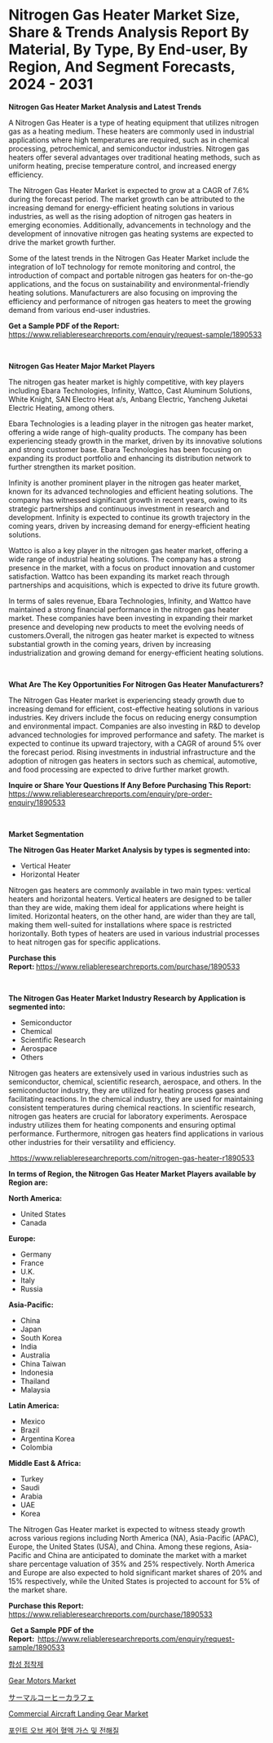 <p><h1>Nitrogen Gas Heater Market Size, Share & Trends Analysis Report By Material, By Type, By End-user, By Region, And Segment Forecasts, 2024 - 2031</h1></p><p><strong>Nitrogen Gas Heater Market Analysis and Latest Trends</strong></p>
<p><p>A Nitrogen Gas Heater is a type of heating equipment that utilizes nitrogen gas as a heating medium. These heaters are commonly used in industrial applications where high temperatures are required, such as in chemical processing, petrochemical, and semiconductor industries. Nitrogen gas heaters offer several advantages over traditional heating methods, such as uniform heating, precise temperature control, and increased energy efficiency.</p><p>The Nitrogen Gas Heater Market is expected to grow at a CAGR of 7.6% during the forecast period. The market growth can be attributed to the increasing demand for energy-efficient heating solutions in various industries, as well as the rising adoption of nitrogen gas heaters in emerging economies. Additionally, advancements in technology and the development of innovative nitrogen gas heating systems are expected to drive the market growth further.</p><p>Some of the latest trends in the Nitrogen Gas Heater Market include the integration of IoT technology for remote monitoring and control, the introduction of compact and portable nitrogen gas heaters for on-the-go applications, and the focus on sustainability and environmental-friendly heating solutions. Manufacturers are also focusing on improving the efficiency and performance of nitrogen gas heaters to meet the growing demand from various end-user industries.</p></p>
<p><strong>Get a Sample PDF of the Report:&nbsp;</strong> <a href="https://www.reliableresearchreports.com/enquiry/request-sample/1890533">https://www.reliableresearchreports.com/enquiry/request-sample/1890533</a></p>
<p>&nbsp;</p>
<p><strong>Nitrogen Gas Heater Major Market Players</strong></p>
<p><p>The nitrogen gas heater market is highly competitive, with key players including Ebara Technologies, Infinity, Wattco, Cast Aluminum Solutions, White Knight, SAN Electro Heat a/s, Anbang Electric, Yancheng Juketai Electric Heating, among others.</p><p>Ebara Technologies is a leading player in the nitrogen gas heater market, offering a wide range of high-quality products. The company has been experiencing steady growth in the market, driven by its innovative solutions and strong customer base. Ebara Technologies has been focusing on expanding its product portfolio and enhancing its distribution network to further strengthen its market position.</p><p>Infinity is another prominent player in the nitrogen gas heater market, known for its advanced technologies and efficient heating solutions. The company has witnessed significant growth in recent years, owing to its strategic partnerships and continuous investment in research and development. Infinity is expected to continue its growth trajectory in the coming years, driven by increasing demand for energy-efficient heating solutions.</p><p>Wattco is also a key player in the nitrogen gas heater market, offering a wide range of industrial heating solutions. The company has a strong presence in the market, with a focus on product innovation and customer satisfaction. Wattco has been expanding its market reach through partnerships and acquisitions, which is expected to drive its future growth.</p><p>In terms of sales revenue, Ebara Technologies, Infinity, and Wattco have maintained a strong financial performance in the nitrogen gas heater market. These companies have been investing in expanding their market presence and developing new products to meet the evolving needs of customers.Overall, the nitrogen gas heater market is expected to witness substantial growth in the coming years, driven by increasing industrialization and growing demand for energy-efficient heating solutions.</p></p>
<p>&nbsp;</p>
<p><strong>What Are The Key Opportunities For Nitrogen Gas Heater Manufacturers?</strong></p>
<p><p>The Nitrogen Gas Heater market is experiencing steady growth due to increasing demand for efficient, cost-effective heating solutions in various industries. Key drivers include the focus on reducing energy consumption and environmental impact. Companies are also investing in R&D to develop advanced technologies for improved performance and safety. The market is expected to continue its upward trajectory, with a CAGR of around 5% over the forecast period. Rising investments in industrial infrastructure and the adoption of nitrogen gas heaters in sectors such as chemical, automotive, and food processing are expected to drive further market growth.</p></p>
<p><strong>Inquire or Share Your Questions If Any Before Purchasing This Report:</strong> <a href="https://www.reliableresearchreports.com/enquiry/pre-order-enquiry/1890533">https://www.reliableresearchreports.com/enquiry/pre-order-enquiry/1890533</a></p>
<p>&nbsp;</p>
<p><strong>Market Segmentation</strong></p>
<p><strong>The Nitrogen Gas Heater Market Analysis by types is segmented into:</strong></p>
<p><ul><li>Vertical Heater</li><li>Horizontal Heater</li></ul></p>
<p><p>Nitrogen gas heaters are commonly available in two main types: vertical heaters and horizontal heaters. Vertical heaters are designed to be taller than they are wide, making them ideal for applications where height is limited. Horizontal heaters, on the other hand, are wider than they are tall, making them well-suited for installations where space is restricted horizontally. Both types of heaters are used in various industrial processes to heat nitrogen gas for specific applications.</p></p>
<p><strong>Purchase this Report:&nbsp;</strong><a href="https://www.reliableresearchreports.com/purchase/1890533">https://www.reliableresearchreports.com/purchase/1890533</a></p>
<p>&nbsp;</p>
<p><strong>The Nitrogen Gas Heater Market Industry Research by Application is segmented into:</strong></p>
<p><ul><li>Semiconductor</li><li>Chemical</li><li>Scientific Research</li><li>Aerospace</li><li>Others</li></ul></p>
<p><p>Nitrogen gas heaters are extensively used in various industries such as semiconductor, chemical, scientific research, aerospace, and others. In the semiconductor industry, they are utilized for heating process gases and facilitating reactions. In the chemical industry, they are used for maintaining consistent temperatures during chemical reactions. In scientific research, nitrogen gas heaters are crucial for laboratory experiments. Aerospace industry utilizes them for heating components and ensuring optimal performance. Furthermore, nitrogen gas heaters find applications in various other industries for their versatility and efficiency.</p></p>
<p><a href="https://www.reliableresearchreports.com/nitrogen-gas-heater-r1890533">&nbsp;https://www.reliableresearchreports.com/nitrogen-gas-heater-r1890533</a></p>
<p><strong>In terms of Region, the Nitrogen Gas Heater Market Players available by Region are:</strong></p>
<p>
    <p> <strong> North America: </strong>
        <ul>
            <li>United States</li>
            <li>Canada</li>
        </ul>
        </p> 
    <p> <strong> Europe: </strong>
        <ul>
            <li>Germany</li>
            <li>France</li>
            <li>U.K.</li>
            <li>Italy</li>
            <li>Russia</li>
        </ul>
        </p> 
    <p> <strong> Asia-Pacific: </strong>
        <ul>
            <li>China</li>
            <li>Japan</li>
            <li>South Korea</li>
            <li>India</li>
            <li>Australia</li>
            <li>China Taiwan</li>
            <li>Indonesia</li>
            <li>Thailand</li>
            <li>Malaysia</li>
        </ul>
        </p> 
    <p> <strong> Latin America: </strong>
        <ul>
            <li>Mexico</li>
            <li>Brazil</li>
            <li>Argentina Korea</li>
            <li>Colombia</li>
        </ul>
        </p> 
    <p> <strong> Middle East & Africa: </strong>
        <ul>
            <li>Turkey</li>
            <li>Saudi</li>
            <li>Arabia</li>
            <li>UAE</li>
            <li>Korea</li>
        </ul>
    </p>
    </p>
<p><p>The Nitrogen Gas Heater market is expected to witness steady growth across various regions including North America (NA), Asia-Pacific (APAC), Europe, the United States (USA), and China. Among these regions, Asia-Pacific and China are anticipated to dominate the market with a market share percentage valuation of 35% and 25% respectively. North America and Europe are also expected to hold significant market shares of 20% and 15% respectively, while the United States is projected to account for 5% of the market share.</p></p>
<p><strong>Purchase this Report: </strong><a href="https://www.reliableresearchreports.com/purchase/1890533">https://www.reliableresearchreports.com/purchase/1890533</a></p>
<p>&nbsp;<strong>Get a Sample PDF of the Report:&nbsp;&nbsp;</strong><a href="https://www.reliableresearchreports.com/enquiry/request-sample/1890533">https://www.reliableresearchreports.com/enquiry/request-sample/1890533</a></p>
<p><strong></strong></p>
<p><p><a href="https://github.com/camron674/Market-Research-Report-List-1/blob/main/700455133546.md">합성 접착제</a></p><p><a href="https://github.com/myacatherineblakecaczo9vcsw/Market-Research-Report-List-2/blob/main/gear-motors-market.md">Gear Motors Market</a></p><p><a href="https://medium.com/@jackrichards5445/%E7%86%B1%E3%81%84%E3%82%B3%E3%83%BC%E3%83%92%E3%83%BC%E3%82%AD%E3%83%A3%E3%83%A9%E3%83%95%E3%82%A7%E5%B8%82%E5%A0%B4%E3%81%AE%E3%83%A1%E3%83%88%E3%83%AA%E3%82%AF%E3%82%B9%E3%82%92%E8%A7%A3%E8%AA%AD%E3%81%99%E3%82%8B-%E5%B8%82%E5%A0%B4%E3%82%B7%E3%82%A7%E3%82%A2-%E3%83%88%E3%83%AC%E3%83%B3%E3%83%89-%E6%88%90%E9%95%B7%E3%83%91%E3%82%BF%E3%83%BC%E3%83%B3-9431c353fdbf">サーマルコーヒーカラフェ</a></p><p><a href="https://github.com/irfadac/Market-Research-Report-List-3/blob/main/commercial-aircraft-landing-gear-market.md">Commercial Aircraft Landing Gear Market</a></p><p><a href="https://medium.com/@earnesteidenreichja/%ED%8F%AC%EC%9D%B8%ED%8A%B8-%EC%98%A4%EB%B8%8C-%EC%BC%80%EC%96%B4-%ED%98%88%EC%95%A1-%EA%B0%80%EC%8A%A4-%EB%B0%8F-%EC%A0%84%ED%95%B4%EC%A7%88-%EC%8B%9C%EC%9E%A5-%EC%A0%84%EB%A7%9D-%EC%82%B0%EC%97%85-%EA%B0%9C%EC%9A%94-%EB%B0%8F-%EC%98%88%EC%83%81-2024%EB%85%84%EB%B6%80%ED%84%B0-2031%EB%85%84%EA%B9%8C%EC%A7%80-dbfd16f997a2">포인트 오브 케어 혈액 가스 및 전해질</a></p></p>